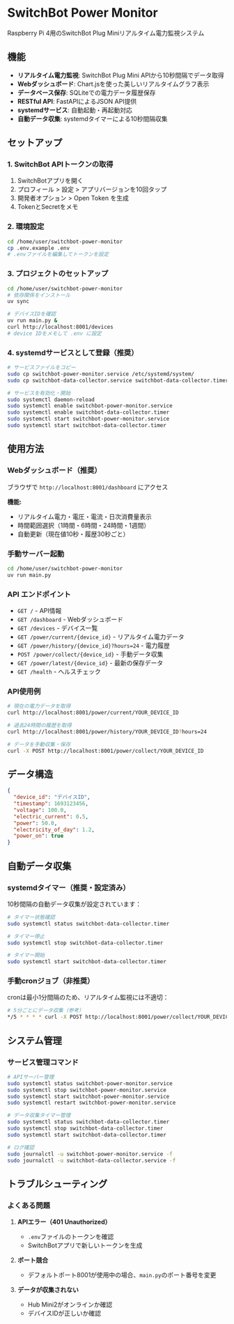 # SwitchBot Power Monitor

Raspberry Pi 4用のSwitchBot Plug Miniリアルタイム電力監視システム

## 機能

- **リアルタイム電力監視**: SwitchBot Plug Mini APIから10秒間隔でデータ取得
- **Webダッシュボード**: Chart.jsを使った美しいリアルタイムグラフ表示
- **データベース保存**: SQLiteでの電力データ履歴保存
- **RESTful API**: FastAPIによるJSON API提供
- **systemdサービス**: 自動起動・再起動対応
- **自動データ収集**: systemdタイマーによる10秒間隔収集

## セットアップ

### 1. SwitchBot APIトークンの取得

1. SwitchBotアプリを開く
2. プロフィール > 設定 > アプリバージョンを10回タップ
3. 開発者オプション > Open Token を生成
4. TokenとSecretをメモ

### 2. 環境設定

```bash
cd /home/user/switchbot-power-monitor
cp .env.example .env
# .envファイルを編集してトークンを設定
```

### 3. プロジェクトのセットアップ

```bash
cd /home/user/switchbot-power-monitor
# 依存関係をインストール
uv sync

# デバイスIDを確認
uv run main.py &
curl http://localhost:8001/devices
# device IDをメモして .env に設定
```

### 4. systemdサービスとして登録（推奨）

```bash
# サービスファイルをコピー
sudo cp switchbot-power-monitor.service /etc/systemd/system/
sudo cp switchbot-data-collector.service switchbot-data-collector.timer /etc/systemd/system/

# サービスを有効化・開始
sudo systemctl daemon-reload
sudo systemctl enable switchbot-power-monitor.service
sudo systemctl enable switchbot-data-collector.timer
sudo systemctl start switchbot-power-monitor.service
sudo systemctl start switchbot-data-collector.timer
```

## 使用方法

### Webダッシュボード（推奨）

ブラウザで `http://localhost:8001/dashboard` にアクセス

**機能:**
- リアルタイム電力・電圧・電流・日次消費量表示
- 時間範囲選択（1時間・6時間・24時間・1週間）
- 自動更新（現在値10秒・履歴30秒ごと）

### 手動サーバー起動

```bash
cd /home/user/switchbot-power-monitor
uv run main.py
```

### API エンドポイント

- `GET /` - API情報
- `GET /dashboard` - Webダッシュボード
- `GET /devices` - デバイス一覧
- `GET /power/current/{device_id}` - リアルタイム電力データ
- `GET /power/history/{device_id}?hours=24` - 電力履歴
- `POST /power/collect/{device_id}` - 手動データ収集
- `GET /power/latest/{device_id}` - 最新の保存データ
- `GET /health` - ヘルスチェック

### API使用例

```bash
# 現在の電力データを取得
curl http://localhost:8001/power/current/YOUR_DEVICE_ID

# 過去24時間の履歴を取得  
curl http://localhost:8001/power/history/YOUR_DEVICE_ID?hours=24

# データを手動収集・保存
curl -X POST http://localhost:8001/power/collect/YOUR_DEVICE_ID
```

## データ構造

```json
{
  "device_id": "デバイスID",
  "timestamp": 1693123456,
  "voltage": 100.0,
  "electric_current": 0.5,
  "power": 50.0,
  "electricity_of_day": 1.2,
  "power_on": true
}
```

## 自動データ収集

### systemdタイマー（推奨・設定済み）

10秒間隔の自動データ収集が設定されています：

```bash
# タイマー状態確認
sudo systemctl status switchbot-data-collector.timer

# タイマー停止
sudo systemctl stop switchbot-data-collector.timer

# タイマー開始
sudo systemctl start switchbot-data-collector.timer
```

### 手動cronジョブ（非推奨）

cronは最小1分間隔のため、リアルタイム監視には不適切：

```bash
# 5分ごとにデータ収集（参考）
*/5 * * * * curl -X POST http://localhost:8001/power/collect/YOUR_DEVICE_ID
```

## システム管理

### サービス管理コマンド

```bash
# APIサーバー管理
sudo systemctl status switchbot-power-monitor.service
sudo systemctl stop switchbot-power-monitor.service
sudo systemctl start switchbot-power-monitor.service
sudo systemctl restart switchbot-power-monitor.service

# データ収集タイマー管理
sudo systemctl status switchbot-data-collector.timer
sudo systemctl stop switchbot-data-collector.timer
sudo systemctl start switchbot-data-collector.timer

# ログ確認
sudo journalctl -u switchbot-power-monitor.service -f
sudo journalctl -u switchbot-data-collector.service -f
```

## トラブルシューティング

### よくある問題

1. **APIエラー（401 Unauthorized）**
   - `.env`ファイルのトークンを確認
   - SwitchBotアプリで新しいトークンを生成

2. **ポート競合**
   - デフォルトポート8001が使用中の場合、`main.py`のポート番号を変更

3. **データが収集されない**
   - Hub Mini2がオンラインか確認
   - デバイスIDが正しいか確認
